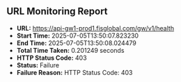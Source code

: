 ## URL Monitoring Report

- **URL:** https://api-gw1-prod1.fisglobal.com/gw/v1/health
- **Start Time:** 2025-07-05T13:50:07.823230
- **End Time:** 2025-07-05T13:50:08.024479
- **Total Time Taken:** 0.201249 seconds
- **HTTP Status Code:** 403
- **Status:** Failure
- **Failure Reason:** HTTP Status Code: 403
